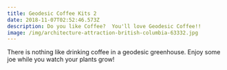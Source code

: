 ```yaml
---
title: Geodesic Coffee Kits 2
date: 2018-11-07T02:52:46.573Z
description: Do you like Coffee?  You'll love Geodesic Coffee!!
image: /img/architecture-attraction-british-columbia-63332.jpg
---
```

There is nothing like drinking coffee in a geodesic greenhouse.  Enjoy some joe while you watch your plants grow!
